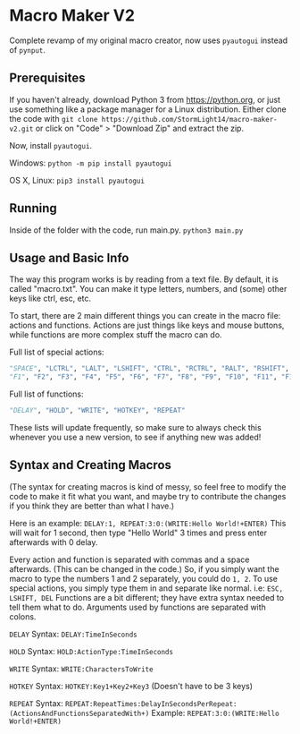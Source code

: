# Macro Maker V2
Complete revamp of my original macro creator, now uses `pyautogui` instead of `pynput`.

## Prerequisites
If you haven't already, download Python 3 from https://python.org, or just use something like a package manager for a Linux distribution.
Either clone the code with `git clone https://github.com/StormLight14/macro-maker-v2.git` or click on "Code" > "Download Zip" and extract the zip.

Now, install `pyautogui`.

Windows:
`python -m pip install pyautogui`

OS X, Linux:
`pip3 install pyautogui`

## Running
Inside of the folder with the code, run main.py. `python3 main.py`

## Usage and Basic Info
The way this program works is by reading from a text file. By default, it is called "macro.txt". You can make it type letters, numbers, and (some) other keys like ctrl, esc, etc.

To start, there are 2 main different things you can create in the macro file: actions and functions. Actions are just things like keys and mouse buttons, while functions are more complex stuff the macro can do. 

Full list of special actions: 
```py
"SPACE", "LCTRL", "LALT", "LSHIFT", "CTRL", "RCTRL", "RALT", "RSHIFT", "TAB", "ESC", "ESCAPE", "ENTER", "DEL", "DELETE", "LCLICK", "RCLICK", "MCLICK",
"F1", "F2", "F3", "F4", "F5", "F6", "F7", "F8", "F9", "F10", "F11", "F12"
```
Full list of functions: 
```py
"DELAY", "HOLD", "WRITE", "HOTKEY", "REPEAT"
```
These lists will update frequently, so make sure to always check this whenever you use a new version, to see if anything new was added!

## Syntax and Creating Macros
(The syntax for creating macros is kind of messy, so feel free to modify the code to make it fit what you want, and maybe try to contribute the changes if you think they are better than what I have.)

Here is an example: `DELAY:1, REPEAT:3:0:(WRITE:Hello World!+ENTER)` This will wait for 1 second, then type "Hello World" 3 times and press enter afterwards with 0 delay.

Every action and function is separated with commas and a space afterwards. (This can be changed in the code.) So, if you simply want the macro to type the numbers 1 and 2 separately, you could do `1, 2`.
To use special actions, you simply type them in and separate like normal. i.e: `ESC, LSHIFT, DEL`
Functions are a bit different; they have extra syntax needed to tell them what to do. Arguments used by functions are separated with colons.

`DELAY` Syntax: `DELAY:TimeInSeconds`

`HOLD` Syntax: `HOLD:ActionType:TimeInSeconds`

`WRITE` Syntax: `WRITE:CharactersToWrite`

`HOTKEY` Syntax: `HOTKEY:Key1+Key2+Key3` (Doesn't have to be 3 keys)

`REPEAT` Syntax: `REPEAT:RepeatTimes:DelayInSecondsPerRepeat:(ActionsAndFunctionsSeparatedWith+)` Example: `REPEAT:3:0:(WRITE:Hello World!+ENTER)`
